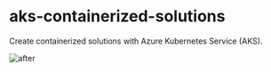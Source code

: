 # aks-containerized-solutions

Create containerized solutions with Azure Kubernetes Service (AKS).

![after](https://user-images.githubusercontent.com/3911650/57160414-f5a87480-6da5-11e9-9cdb-5386f47dbd94.png)